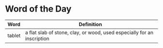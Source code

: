 # Word of the Day

|Word|Definition|
|---|---|
|tablet|a flat slab of stone, clay, or wood, used especially for an inscription|